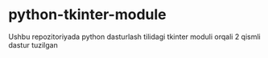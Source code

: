 # python-tkinter-module
Ushbu repozitoriyada python dasturlash tilidagi tkinter moduli orqali 2 qismli dastur tuzilgan
